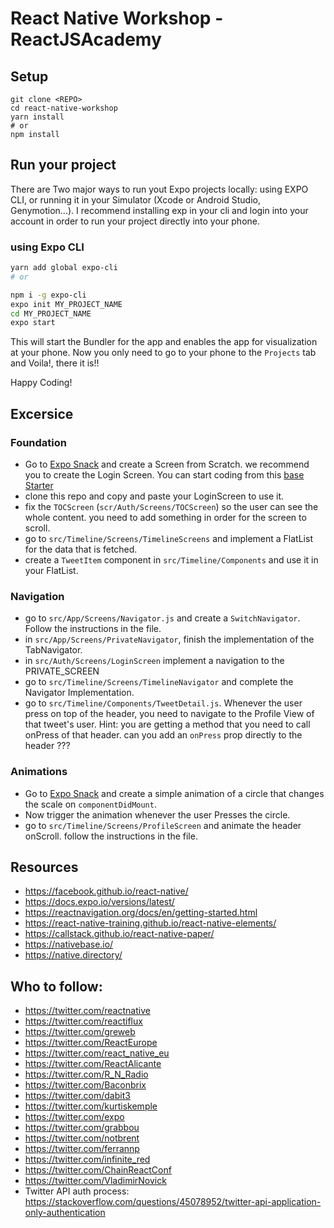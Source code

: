 # React Native Workshop - ReactJSAcademy

## Setup

```
git clone <REPO>
cd react-native-workshop
yarn install
# or
npm install
```

## Run your project

There are Two major ways to run yout Expo projects locally: using EXPO CLI, or running it in your Simulator (Xcode or Android Studio, Genymotion...). I recommend installing exp in your cli and login into your account in order to run your project directly into your phone.

### using Expo CLI

```bash
yarn add global expo-cli
# or

npm i -g expo-cli
expo init MY_PROJECT_NAME
cd MY_PROJECT_NAME
expo start
```

This will start the Bundler for the app and enables the app for visualization at your phone. Now you only need to go to your phone to the `Projects` tab and Voila!, there it is!!

Happy Coding!

## Excersice

### Foundation

- Go to [Expo Snack](https://snack.expo.io) and create a Screen from Scratch. we recommend you to create the Login Screen. You can start coding from this [base Starter](https://snack.expo.io/@leanjscom/foundation-starter-example)
- clone this repo and copy and paste your LoginScreen to use it.
- fix the `TOCScreen` (`scr/Auth/Screens/TOCScreen`) so the user can see the whole content. you need to add something in order for the screen to scroll.
- go to `src/Timeline/Screens/TimelineScreens` and implement a FlatList for the data that is fetched.
- create a `TweetItem` component in `src/Timeline/Components` and use it in your FlatList.


### Navigation

- go to `src/App/Screens/Navigator.js` and create a `SwitchNavigator`. Follow the instructions in the file.
- in `src/App/Screens/PrivateNavigator`, finish the implementation of the TabNavigator.
- in `src/Auth/Screens/LoginScreen` implement a navigation to the PRIVATE_SCREEN
- go to `src/Timeline/Screens/TimelineNavigator` and complete the Navigator Implementation.
- go to `src/Timeline/Components/TweetDetail.js`. Whenever the user press on top of the header, you need to navigate to the Profile View of that tweet's user. Hint: you are getting a method that you need to call onPress of that header. can you add an `onPress` prop directly to the header ???


### Animations

- Go to [Expo Snack](https://snack.expo.io) and create a simple animation of a circle that changes the scale on `componentDidMount`.
- Now trigger the animation whenever the user Presses the circle.
- go to `src/Timeline/Screens/ProfileScreen` and animate the header onScroll. follow the instructions in the file.



## Resources

- https://facebook.github.io/react-native/
- https://docs.expo.io/versions/latest/
- https://reactnavigation.org/docs/en/getting-started.html
- https://react-native-training.github.io/react-native-elements/
- https://callstack.github.io/react-native-paper/
- https://nativebase.io/
- https://native.directory/

## Who to follow:

- https://twitter.com/reactnative
- https://twitter.com/reactiflux
- https://twitter.com/greweb
- https://twitter.com/ReactEurope
- https://twitter.com/react_native_eu
- https://twitter.com/ReactAlicante
- https://twitter.com/R_N_Radio
- https://twitter.com/Baconbrix
- https://twitter.com/dabit3
- https://twitter.com/kurtiskemple
- https://twitter.com/expo
- https://twitter.com/grabbou
- https://twitter.com/notbrent
- https://twitter.com/ferrannp
- https://twitter.com/infinite_red
- https://twitter.com/ChainReactConf
- https://twitter.com/VladimirNovick
- Twitter API auth process: https://stackoverflow.com/questions/45078952/twitter-api-application-only-authentication
